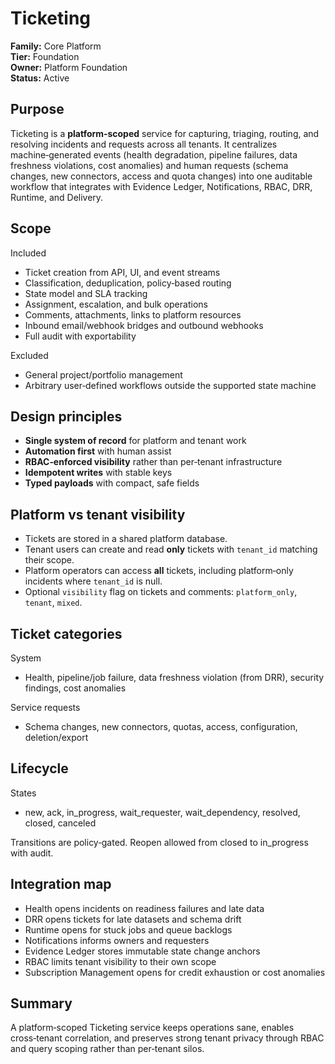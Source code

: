 # Ticketing

**Family:** Core Platform  
**Tier:** Foundation  
**Owner:** Platform Foundation  
**Status:** Active

## Purpose
Ticketing is a **platform‑scoped** service for capturing, triaging, routing, and resolving incidents and requests across all tenants. It centralizes machine‑generated events (health degradation, pipeline failures, data freshness violations, cost anomalies) and human requests (schema changes, new connectors, access and quota changes) into one auditable workflow that integrates with Evidence Ledger, Notifications, RBAC, DRR, Runtime, and Delivery.

## Scope
Included
- Ticket creation from API, UI, and event streams
- Classification, deduplication, policy‑based routing
- State model and SLA tracking
- Assignment, escalation, and bulk operations
- Comments, attachments, links to platform resources
- Inbound email/webhook bridges and outbound webhooks
- Full audit with exportability

Excluded
- General project/portfolio management
- Arbitrary user‑defined workflows outside the supported state machine

## Design principles
- **Single system of record** for platform and tenant work
- **Automation first** with human assist
- **RBAC‑enforced visibility** rather than per‑tenant infrastructure
- **Idempotent writes** with stable keys
- **Typed payloads** with compact, safe fields

## Platform vs tenant visibility
- Tickets are stored in a shared platform database.  
- Tenant users can create and read **only** tickets with `tenant_id` matching their scope.  
- Platform operators can access **all** tickets, including platform‑only incidents where `tenant_id` is null.  
- Optional `visibility` flag on tickets and comments: `platform_only`, `tenant`, `mixed`.

## Ticket categories
System
- Health, pipeline/job failure, data freshness violation (from DRR), security findings, cost anomalies

Service requests
- Schema changes, new connectors, quotas, access, configuration, deletion/export

## Lifecycle
States
- new, ack, in_progress, wait_requester, wait_dependency, resolved, closed, canceled

Transitions are policy‑gated. Reopen allowed from closed to in_progress with audit.

## Integration map
- Health opens incidents on readiness failures and late data
- DRR opens tickets for late datasets and schema drift
- Runtime opens for stuck jobs and queue backlogs
- Notifications informs owners and requesters
- Evidence Ledger stores immutable state change anchors
- RBAC limits tenant visibility to their own scope
- Subscription Management opens for credit exhaustion or cost anomalies

## Summary
A platform‑scoped Ticketing service keeps operations sane, enables cross‑tenant correlation, and preserves strong tenant privacy through RBAC and query scoping rather than per‑tenant silos.